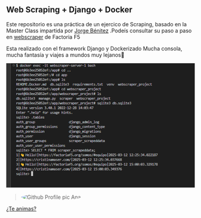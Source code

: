 ## Web Scraping + Django + Docker

Este repositorio es una práctica de un ejercico de Scraping, basado en la Master Class impartida por [Jorge Bénitez](https://github.com/signados)
.Podeís consultar su paso a paso en [webscraper](https://github.com/Factoria-F5-dev/webscraper) de Factoria F5

Esta realizado con el framework Django y Dockerizado
Mucha consola, mucha fantasía y viajes a mundos muy lejanos🚀

![terminal_scraper](./files/scrapeandoo_Docker.PNG)

 >  <img style="border-radius: 50%" src="https://avatars.githubusercontent.com/signados?size=40" alt="Github Profile pic Ana">
  [¿Te animas?](https://github.com/Factoria-F5-dev/webscraper)






